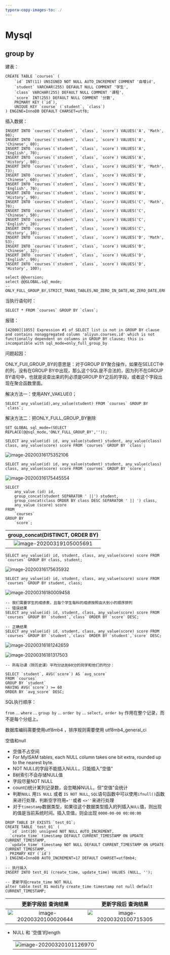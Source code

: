 ```yaml
---
typora-copy-images-to: ./
---
```


# Mysql

## group by

建表：

```mysql
CREATE TABLE `courses` (
    `id` INT(11) UNSIGNED NOT NULL AUTO_INCREMENT COMMENT '自增id',
    `student` VARCHAR(255) DEFAULT NULL COMMENT '学生',
    `class` VARCHAR(255) DEFAULT NULL COMMENT '课程',
    `score` INT(255) DEFAULT NULL COMMENT '分数',
    PRIMARY KEY (`id`),
    UNIQUE KEY `course` (`student`, `class`)
) ENGINE=InnoDB DEFAULT CHARSET=utf8;
```

插入数据：

```mysql
INSERT INTO `courses`(`student`, `class`, `score`) VALUES('A', 'Math', 90);
INSERT INTO `courses`(`student`, `class`, `score`) VALUES('A', 'Chinese', 80);
INSERT INTO `courses`(`student`, `class`, `score`) VALUES('A', 'English', 70);
INSERT INTO `courses`(`student`, `class`, `score`) VALUES('A', 'History', 80);
INSERT INTO `courses`(`student`, `class`, `score`) VALUES('B', 'Math', 73);
INSERT INTO `courses`(`student`, `class`, `score`) VALUES('B', 'Chinese', 60);
INSERT INTO `courses`(`student`, `class`, `score`) VALUES('B', 'English', 70);
INSERT INTO `courses`(`student`, `class`, `score`) VALUES('B', 'History', 90);
INSERT INTO `courses`(`student`, `class`, `score`) VALUES('C', 'Math', 70);
INSERT INTO `courses`(`student`, `class`, `score`) VALUES('C', 'Chinese', 50);
INSERT INTO `courses`(`student`, `class`, `score`) VALUES('C', 'English', 20);
INSERT INTO `courses`(`student`, `class`, `score`) VALUES('C', 'History', 10);
INSERT INTO `courses`(`student`, `class`, `score`) VALUES('D', 'Math', 53);
INSERT INTO `courses`(`student`, `class`, `score`) VALUES('D', 'Chinese', 32);
INSERT INTO `courses`(`student`, `class`, `score`) VALUES('D', 'English', 99);
INSERT INTO `courses`(`student`, `class`, `score`) VALUES('D', 'History', 100);
```



```mysql
select @@version;
select @@GLOBAL.sql_mode;
-- ONLY_FULL_GROUP_BY,STRICT_TRANS_TABLES,NO_ZERO_IN_DATE,NO_ZERO_DATE,ERROR_FOR_DIVISION_BY_ZERO,NO_ENGINE_SUBSTITUTION
```

当执行语句时：

```mysql
SELECT * FROM `courses` GROUP BY `class`;
```

报错：

```mysql
[42000][1055] Expression #1 of SELECT list is not in GROUP BY clause and contains nonaggregated column 'aliyun.courses.id' which is not functionally dependent on columns in GROUP BY clause; this is incompatible with sql_mode=only_full_group_by
```

问题起因：

ONLY_FUll_GROUP_BY的意思是：对于GROUP BY聚合操作，如果在SELECT中的列，没有在GROUP BY中出现，那么这个SQL是不合法的，因为列不在GROUP BY语句中，也就是说查出来的列必须是GROUP BY之后的字段，或者这个字段出现在聚合函数里面。

解决方法一：使用ANY_VAKLUE()；

```mysql
SELECT any_value(id),any_value(student) FROM `courses` GROUP BY `class`;
```

解决方法二：把ONLY_FULL_GROUP_BY删除

```mysql
SET GLOBAL sql_mode=(SELECT REPLACE(@@sql_mode,'ONLY_FULL_GROUP_BY',''));
```



```mysql
SELECT any_value(id) id, any_value(student) student, any_value(class) class, any_value(score) score FROM `courses` GROUP BY `class`;
```

![image-20200316175352106](D:%5CWork%5CIDEA%5Cmaoyz.github.io%5Cimage-20200316175352106.png)
	

```mysql
SELECT any_value(id) id, any_value(student) student, any_value(class) class, any_value(score) score FROM `courses` GROUP BY `score`;
```

![image-20200316175445554](D:%5CWork%5CIDEA%5Cmaoyz.github.io%5Cimage-20200316175445554.png)



```mysql
SELECT
    any_value (id) id,
    group_concat(student SEPARATOR ' ||') student,
    group_concat(class ORDER BY class DESC SEPARATOR ' || ') class,
    any_value (score) score
FROM
    `courses`
GROUP BY
    `score`;
```

|               group_concat(DISTINCT, ORDER BY)               |
| :----------------------------------------------------------: |
| ![image-20200319105005691](C:%5CUsers%5Cdell%5CAppData%5CRoaming%5CTypora%5Ctypora-user-images%5Cimage-20200319105005691.png) |



```mysql
SELECT any_value(id) id, student, class, any_value(score) score FROM `courses` GROUP BY class, student;
```

![image-20200316175635932](C:%5CUsers%5Cdell%5CAppData%5CRoaming%5CTypora%5Ctypora-user-images%5Cimage-20200316175635932.png)


```mysql
SELECT any_value(id) id, student, class, any_value(score) score FROM `courses` GROUP BY student, class;
```

![image-20200316180009458](D:%5CWork%5CIDEA%5Cmaoyz.github.io%5Cimage-20200316180009458.png)

```mysql
-- 我们需要学生的成绩表，且每个学生每科的成绩按照由大到小的顺序排列
-- 错误结果
SELECT any_value(id) id, student, class, any_value(score) score FROM `courses` GROUP BY `student`,`class` ORDER BY `score` DESC;

-- 正确结果
SELECT any_value(id) id, student, class, any_value(score) score FROM `courses` GROUP BY `student`,`class` ORDER BY `student`,`score` DESC;
```

![image-20200316181242659](C:%5CUsers%5Cdell%5CAppData%5CRoaming%5CTypora%5Ctypora-user-images%5Cimage-20200316181242659.png)



![image-20200316181317503](C:%5CUsers%5Cdell%5CAppData%5CRoaming%5CTypora%5Ctypora-user-images%5Cimage-20200316181317503.png)

 


```mysql
-- 所有功课（除历史课）平均分达到60分的同学和他们的均分：

SELECT `student`, AVG(`score`) AS `avg_score`
FROM `courses`
GROUP BY `student`
HAVING AVG(`score`) >= 60
ORDER BY `avg_score` DESC;
```

SQL执行顺序：

`from` ... `where` ... `group by` ... `order by` ... `select`，`order by` 作用在整个记录，而不是每个分组上。

数据库编码需要使用utf8mb4 ，排序规则需要使用 utf8mb4_general_ci

空值和null

+ 空值不占空间
+ For MyISAM tables, each NULL column takes one bit extra, rounded up to the nearest byte.
+ NOT NULL的字段不能插入NULL，只能插入"空值"
+ B树索引不会存储NULL值
+ 字段尽量NOT NULL
+ count()统计某列记录数，会忽略掉NULL，但"空值"会统计
+ 判断`NULL` 用`IS NULL` 或者 `IS NOT NULL`, `SQL`语句函数中可以使用`ifnull()`函数来进行处理，判断空字符用`=''`或者 `<>''`来进行处理
+ 对于`timestamp`数据类型，如果往这个数据类型插入的列插入`NULL`值，则出现的值是当前系统时间。插入空值，则会出现 `0000-00-00 00:00:00`

```mysql
DROP TABLE IF EXISTS `test_01`;
CREATE TABLE `test_01` (
  `id` int(10) unsigned NOT NULL AUTO_INCREMENT,
  `create_time` timestamp DEFAULT CURRENT_TIMESTAMP ON UPDATE CURRENT_TIMESTAMP,
  `update_time` timestamp NOT NULL DEFAULT CURRENT_TIMESTAMP ON UPDATE CURRENT_TIMESTAMP,
  PRIMARY KEY (`id`)
) ENGINE=InnoDB AUTO_INCREMENT=17 DEFAULT CHARSET=utf8mb4;

-- 执行插入
INSERT INTO test_01 (create_time, update_time) VALUES (NULL, '');
```

```mysql
-- 更新字段create_time NOT NULL
alter table test_01 modify create_time timestamp not null default CURRENT_TIMESTAMP;
```

|                     更新字段前 查询结果                      |                     更新字段后 查询结果                      |
| :----------------------------------------------------------: | :----------------------------------------------------------: |
| ![image-20200320100020644](D:%5CWork%5CIDEA%5Cmaoyz.github.io%5Cimage-20200320100020644.png) | ![image-20200320100715305](D:%5CWork%5CIDEA%5Cmaoyz.github.io%5Cimage-20200320100715305.png) |

+ NULL 和 '空值'的length

  |                                                              |
  | :----------------------------------------------------------: |
  | ![image-20200320101126970](D:%5CWork%5CIDEA%5Cmaoyz.github.io%5Cimage-20200320101126970.png) |

  